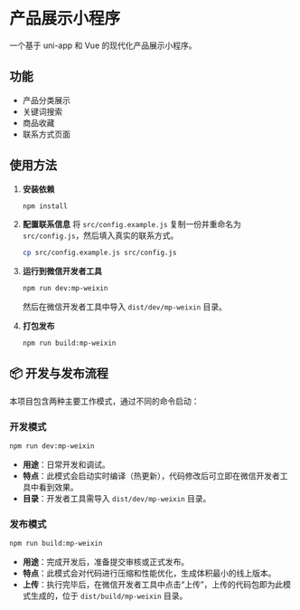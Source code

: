 # 产品展示小程序

一个基于 uni-app 和 Vue 的现代化产品展示小程序。

## 功能

- 产品分类展示
- 关键词搜索
- 商品收藏
- 联系方式页面

## 使用方法

1.  **安装依赖**
    ```bash
    npm install
    ```

3.  **配置联系信息**
    将 `src/config.example.js` 复制一份并重命名为 `src/config.js`，然后填入真实的联系方式。
    ```bash
    cp src/config.example.js src/config.js
    ```

4.  **运行到微信开发者工具**
    ```bash
    npm run dev:mp-weixin
    ```
    然后在微信开发者工具中导入 `dist/dev/mp-weixin` 目录。

5.  **打包发布**
    ```bash
    npm run build:mp-weixin
    ```

## 📦 开发与发布流程

本项目包含两种主要工作模式，通过不同的命令启动：

### 开发模式

```bash
npm run dev:mp-weixin
```

-   **用途**：日常开发和调试。
-   **特点**：此模式会启动实时编译（热更新），代码修改后可立即在微信开发者工具中看到效果。
-   **目录**：开发者工具需导入 `dist/dev/mp-weixin` 目录。

### 发布模式

```bash
npm run build:mp-weixin
```

-   **用途**：完成开发后，准备提交审核或正式发布。
-   **特点**：此模式会对代码进行压缩和性能优化，生成体积最小的线上版本。
-   **上传**：执行完毕后，在微信开发者工具中点击“上传”，上传的代码包即为此模式生成的，位于 `dist/build/mp-weixin` 目录。

